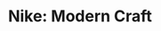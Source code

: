 ---
layout: black_bg

title: "Nike: Modern Craft"
description: "Interactive, Typography, User Experience"
---